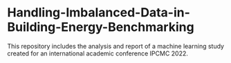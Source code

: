 # Handling-Imbalanced-Data-in-Building-Energy-Benchmarking
This repository includes the analysis and report of a machine learning study created for an international academic conference IPCMC 2022.

